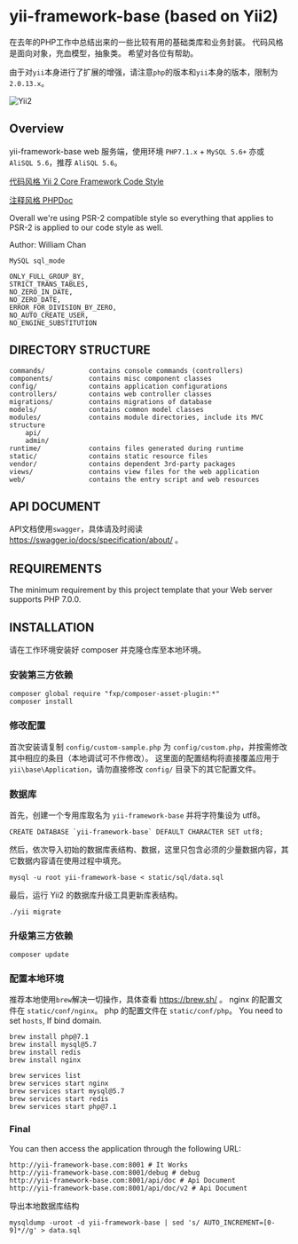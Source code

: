 yii-framework-base (based on Yii2)
===========================

在去年的PHP工作中总结出来的一些比较有用的基础类库和业务封装。
代码风格是面向对象，充血模型，抽象类。
希望对各位有帮助。

由于对`yii`本身进行了扩展的增强，请注意`php`的版本和`yii`本身的版本，限制为`2.0.13.x`。

 ![Yii2](https://img.shields.io/badge/Powered_by-Yii_Framework-green.svg?style=flat)

Overview
-------------------

yii-framework-base web 服务端，使用环境 `PHP7.1.x` + `MySQL 5.6+` 亦或 `AliSQL 5.6`，推荐 `AliSQL 5.6`。

[代码风格 Yii 2 Core Framework Code Style](https://github.com/yiisoft/yii2/blob/master/docs/internals/core-code-style.md)

[注释风格 PHPDoc](https://www.phpdoc.org)

Overall we're using PSR-2 compatible style so everything that applies to PSR-2 is applied to our code style as well.

Author: William Chan

```
MySQL sql_mode

ONLY_FULL_GROUP_BY,
STRICT_TRANS_TABLES,
NO_ZERO_IN_DATE,
NO_ZERO_DATE,
ERROR_FOR_DIVISION_BY_ZERO,
NO_AUTO_CREATE_USER,
NO_ENGINE_SUBSTITUTION
```

DIRECTORY STRUCTURE
-------------------

    commands/           contains console commands (controllers)
    components/         contains misc component classes
    config/             contains application configurations
    controllers/        contains web controller classes
    migrations/         contains migrations of database
    models/             contains common model classes
    modules/            contains module directories, include its MVC structure
        api/
        admin/
    runtime/            contains files generated during runtime
    static/             contains static resource files
    vendor/             contains dependent 3rd-party packages
    views/              contains view files for the web application
    web/                contains the entry script and web resources

API DOCUMENT
------------

API文档使用`swagger`，具体请及时阅读 https://swagger.io/docs/specification/about/ 。

REQUIREMENTS
------------

The minimum requirement by this project template that your Web server supports PHP 7.0.0.


INSTALLATION
------------

请在工作环境安装好 composer 并克隆仓库至本地环境。

### 安装第三方依赖

~~~
composer global require "fxp/composer-asset-plugin:*"
composer install
~~~

### 修改配置

首次安装请复制 `config/custom-sample.php` 为 `config/custom.php`，并按需修改其中相应的条目（本地调试可不作修改）。
这里面的配置结构将直接覆盖应用于 `yii\base\Application`，请勿直接修改 `config/` 目录下的其它配置文件。


### 数据库

首先，创建一个专用库取名为 `yii-framework-base` 并将字符集设为 utf8。

~~~
CREATE DATABASE `yii-framework-base` DEFAULT CHARACTER SET utf8;
~~~

然后，依次导入初始的数据库表结构、数据，这里只包含必须的少量数据内容，其它数据内容请在使用过程中填充。

~~~
mysql -u root yii-framework-base < static/sql/data.sql
~~~

最后，运行 Yii2 的数据库升级工具更新库表结构。

~~~
./yii migrate
~~~


### 升级第三方依赖

~~~
composer update
~~~

### 配置本地环境

推荐本地使用`brew`解决一切操作，具体查看 https://brew.sh/ 。
nginx 的配置文件在 `static/conf/nginx`。
php 的配置文件在 `static/conf/php`。
You need to set `hosts`, If bind domain.

```shell
brew install php@7.1
brew install mysql@5.7
brew install redis
brew install nginx

brew services list
brew services start nginx
brew services start mysql@5.7
brew services start redis
brew services start php@7.1
```

### Final

You can then access the application through the following URL:

~~~shell
http://yii-framework-base.com:8001 # It Works
http://yii-framework-base.com:8001/debug # debug
http://yii-framework-base.com:8001/api/doc # Api Document
http://yii-framework-base.com:8001/api/doc/v2 # Api Document
~~~

导出本地数据库结构

```shell
mysqldump -uroot -d yii-framework-base | sed 's/ AUTO_INCREMENT=[0-9]*//g' > data.sql
```
